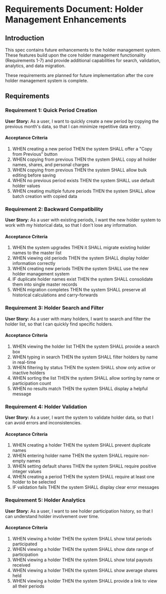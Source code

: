 # Requirements Document: Holder Management Enhancements

## Introduction

This spec contains future enhancements to the holder management system. These features build upon the core holder management functionality (Requirements 1-7) and provide additional capabilities for search, validation, analytics, and data migration.

These requirements are planned for future implementation after the core holder management system is complete.

## Requirements

### Requirement 1: Quick Period Creation

**User Story:** As a user, I want to quickly create a new period by copying the previous month's data, so that I can minimize repetitive data entry.

#### Acceptance Criteria

1. WHEN creating a new period THEN the system SHALL offer a "Copy from Previous" button
2. WHEN copying from previous THEN the system SHALL copy all holder names, shares, and personal charges
3. WHEN copying from previous THEN the system SHALL allow bulk editing before saving
4. WHEN no previous period exists THEN the system SHALL use default holder values
5. WHEN creating multiple future periods THEN the system SHALL allow batch creation with copied data

### Requirement 2: Backward Compatibility

**User Story:** As a user with existing periods, I want the new holder system to work with my historical data, so that I don't lose any information.

#### Acceptance Criteria

1. WHEN the system upgrades THEN it SHALL migrate existing holder names to the master list
2. WHEN viewing old periods THEN the system SHALL display holder information correctly
3. WHEN creating new periods THEN the system SHALL use the new holder management system
4. IF duplicate holder names exist THEN the system SHALL consolidate them into single master records
5. WHEN migration completes THEN the system SHALL preserve all historical calculations and carry-forwards

### Requirement 3: Holder Search and Filter

**User Story:** As a user with many holders, I want to search and filter the holder list, so that I can quickly find specific holders.

#### Acceptance Criteria

1. WHEN viewing the holder list THEN the system SHALL provide a search box
2. WHEN typing in search THEN the system SHALL filter holders by name in real-time
3. WHEN filtering by status THEN the system SHALL show only active or inactive holders
4. WHEN sorting the list THEN the system SHALL allow sorting by name or participation count
5. WHEN no results match THEN the system SHALL display a helpful message

### Requirement 4: Holder Validation

**User Story:** As a user, I want the system to validate holder data, so that I can avoid errors and inconsistencies.

#### Acceptance Criteria

1. WHEN creating a holder THEN the system SHALL prevent duplicate names
2. WHEN entering holder name THEN the system SHALL require non-empty names
3. WHEN setting default shares THEN the system SHALL require positive integer values
4. WHEN creating a period THEN the system SHALL require at least one holder to be selected
5. IF validation fails THEN the system SHALL display clear error messages

### Requirement 5: Holder Analytics

**User Story:** As a user, I want to see holder participation history, so that I can understand holder involvement over time.

#### Acceptance Criteria

1. WHEN viewing a holder THEN the system SHALL show total periods participated
2. WHEN viewing a holder THEN the system SHALL show date range of participation
3. WHEN viewing a holder THEN the system SHALL show total payouts received
4. WHEN viewing a holder THEN the system SHALL show average shares held
5. WHEN viewing a holder THEN the system SHALL provide a link to view all their periods
